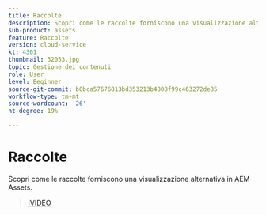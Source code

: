 ```yaml
---
title: Raccolte
description: Scopri come le raccolte forniscono una visualizzazione alternativa in AEM Assets.
sub-product: assets
feature: Raccolte
version: cloud-service
kt: 4301
thumbnail: 32053.jpg
topic: Gestione dei contenuti
role: User
level: Beginner
source-git-commit: b0bca57676813bd353213b4808f99c463272de85
workflow-type: tm+mt
source-wordcount: '26'
ht-degree: 19%

---
```



# Raccolte

Scopri come le raccolte forniscono una visualizzazione alternativa in AEM Assets.

>[!VIDEO](https://video.tv.adobe.com/v/32053/?quality=12&learn=on&hidetitle=true)